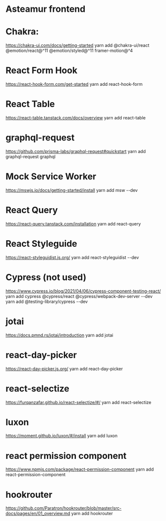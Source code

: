 # Asteamur frontend

# Chakra:
https://chakra-ui.com/docs/getting-started
yarn add @chakra-ui/react @emotion/react@^11 @emotion/styled@^11 framer-motion@^4

# React Form Hook
https://react-hook-form.com/get-started
yarn add react-hook-form

# React Table
https://react-table.tanstack.com/docs/overview
yarn add react-table

# graphql-request
https://github.com/prisma-labs/graphql-request#quickstart
yarn add graphql-request graphql

# Mock Service Worker
https://mswjs.io/docs/getting-started/install
yarn add msw --dev

# React Query
https://react-query.tanstack.com/installation
yarn add react-query

# React Styleguide
https://react-styleguidist.js.org/
yarn add react-styleguidist --dev

# Cypress (not used)
https://www.cypress.io/blog/2021/04/06/cypress-component-testing-react/
yarn add cypress @cypress/react @cypress/webpack-dev-server --dev
yarn add @testing-library/cypress --dev

# jotai
https://docs.pmnd.rs/jotai/introduction
yarn add jotai

# react-day-picker
https://react-day-picker.js.org/
yarn add react-day-picker

# react-selectize
https://furqanzafar.github.io/react-selectize/#/
yarn add react-selectize

# luxon
https://moment.github.io/luxon/#/install
yarn add luxon

# react permission component
https://www.npmjs.com/package/react-permission-component
yarn add react-permission-component

# hookrouter
https://github.com/Paratron/hookrouter/blob/master/src-docs/pages/en/01_overview.md
yarn add hookrouter
